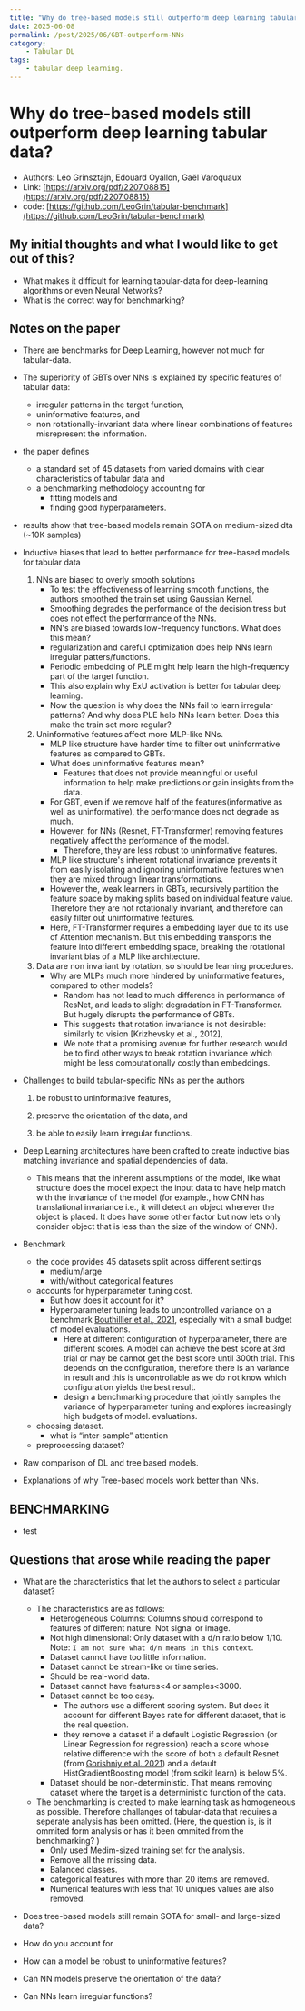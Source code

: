 ```yaml
---
title: "Why do tree-based models still outperform deep learning tabular data?"
date: 2025-06-08
permalink: /post/2025/06/GBT-outperform-NNs
category: 
    - Tabular DL
tags:
    - tabular deep learning.
---
```


# Why do tree-based models still outperform deep learning tabular data? 

- Authors:  Léo Grinsztajn,  Edouard Oyallon,  Gaël Varoquaux
- Link: [https://arxiv.org/pdf/2207.08815](https://arxiv.org/pdf/2207.08815)
- code: [https://github.com/LeoGrin/tabular-benchmark](https://github.com/LeoGrin/tabular-benchmark)

## My initial thoughts and what I would like to get out of this? 

- What makes it difficult for learning tabular-data for deep-learning algorithms or even Neural Networks? 
- What is the correct way for benchmarking? 

## Notes on the paper

- There are benchmarks for Deep Learning, however not much for tabular-data. 
- The superiority of GBTs over NNs is explained by specific features of tabular data: 
    - irregular patterns in the target function, 
    - uninformative features, and 
    - non rotationally-invariant data where linear combinations of features misrepresent the information.
- the paper defines 
    - a standard set of 45 datasets from varied domains with  clear characteristics of tabular data and 
    - a benchmarking methodology accounting for 
        - fitting models and 
        - finding good hyperparameters. 
- results show that tree-based models remain SOTA on medium-sized dta (~10K samples)
- Inductive biases that lead to better performance for tree-based models for tabular data
    1. NNs are biased to overly smooth solutions
        - To test the effectiveness of learning smooth functions, the authors smoothed the train set using Gaussian Kernel.  
        - Smoothing degrades the performance of the decision tress but does not effect the performance of the NNs. 
        - NN's are biased towards low-frequency functions. What does this mean? 
        - regularization and careful optimization does help NNs learn irregular patters/functions.
        - Periodic embedding of PLE might help learn the high-frequency part of the target function. 
        - This also explain why ExU activation is better for tabular deep learning. 
        - Now the question is why does the NNs fail to learn irregular patterns? And why does PLE help NNs learn better. Does this make the train set more regular? 
    2. Uninformative features affect more MLP-like NNs.
        - MLP like structure have harder time to filter out uninformative features as compared to GBTs. 
        - What does uninformative features mean? 
            - Features that does not provide meaningful or useful information to help make predictions or gain insights from the data.
        - For GBT, even if we remove half of the features(informative as well as uninformative), the performance does not degrade as much. 
        - However, for NNs (Resnet, FT-Transformer) removing features negatively affect the performance of the model. 
            - Therefore, they are less robust to uninformative features. 
        - MLP like structure's inherent rotational invariance prevents it from easily isolating and ignoring uninformative features when they are mixed through linear transformations. 
        - However the, weak learners in GBTs, recursively partition the feature space by making splits based on individual feature value. Therefore they are not rotationally invariant, and therefore can easily filter out uninformative features. 
        - Here, FT-Transformer requires a embedding layer due to its use of Attention mechanism. But this embedding transports the feature into different embedding space, breaking the rotational invariant bias of a MLP like architecture. 
    3. Data are non invariant by rotation, so should be learning procedures. 
        - Why are MLPs much more hindered by uninformative features, compared to other models?
            - Random has not lead to much difference in performance of ResNet,  and leads to slight degradation in FT-Transformer. But hugely disrupts the performance of GBTs. 
            - This suggests that rotation invariance is not desirable: similarly to vision [Krizhevsky et al., 2012],
            - We note that a promising avenue for further research would be to find other ways to break rotation invariance which might be less computationally costly than embeddings. 

- Challenges to build tabular-specific NNs as per the authors
    1. be robust to uninformative  features, 
         
    2. preserve the orientation of the data, and 
        
    3. be able to easily learn irregular functions. 

- Deep Learning architectures have been crafted to create inductive bias matching invariance and spatial dependencies of data. 
    - This means that the inherent assumptions of the model, like what structure does the model expect the input data to have help match with the invariance of the model (for example., how CNN has translational invariance i.e., it will detect an object wherever the object is placed. It does have some other factor but now lets only consider object that is less than the size of the window of CNN). 
- Benchmark
    - the code provides 45 datasets split across different settings
        - medium/large
        - with/without categorical features
    - accounts for hyperparameter tuning cost. 
        - But how does it account for it? 
        - Hyperparameter tuning leads to uncontrolled variance on a benchmark [Bouthillier et al., 2021](https://arxiv.org/pdf/2103.03098), especially with a small budget of model evaluations.
            - Here at different configuration of hyperparameter, there are different scores. A model can achieve the best score at 3rd trial or may be cannot get the best score until 300th trial. This depends on the configuration, therefore there is an variance in result and this is uncontrollable as we do not know which configuration yields the best result. 
            - design a benchmarking procedure that jointly samples the variance of hyperparameter tuning and explores increasingly high budgets of model.
 evaluations.
    - choosing dataset.
        - what is “inter-sample” attention
    - preprocessing dataset?
- Raw comparison of DL and tree based models.
- Explanations of why Tree-based models work better than NNs.


## BENCHMARKING
- test


## Questions that arose while reading the paper

- What are the characteristics that let the authors to select a particular dataset? 
    - The characteristics are as follows:    
        - Heterogeneous Columns: Columns should correspond to features of different nature. Not signal or image. 
        - Not high dimensional: Only dataset with a d/n ratio below 1/10. Note: `I am not sure what d/n means in this context`. 
        - Dataset cannot have too little information. 
        - Dataset cannot be stream-like or time series. 
        - Should be real-world data. 
        - Dataset cannot have features<4 or samples<3000. 
        - Dataset cannot be too easy.  
            - The authors use a different scoring system. But does it account for different Bayes rate for different dataset, that is the real question. 
            - they remove a dataset if a default  Logistic Regression (or Linear Regression for regression) reach a score whose relative difference  with the score of both a default Resnet (from  [Gorishniy et al. 2021](arXiv:2106.11959)) and a default HistGradientBoosting model (from scikit learn) is below 5%. 
        - Dataset should be non-deterministic. That means removing dataset where the target is a deterministic function of the data. 
    - The benchmarking is created to make learning task as homogeneous as possible. Therefore challanges of tabular-data that requires a seperate analysis has been omitted. (Here, the question is, is it ommited form analysis or has it been ommited from the benchmarking? )
        - Only used Medim-sized training set for the analysis. 
        - Remove all the missing data. 
        - Balanced classes. 
        - categorical features with more than 20 items are removed. 
        - Numerical features with less that 10 uniques values are also removed. 

- Does tree-based models still remain SOTA for small- and large-sized data? 

- How do you account for 

- How can a model be robust to uninformative features?

- Can NN models preserve the orientation of the data? 

- Can NNs learn irregular functions?